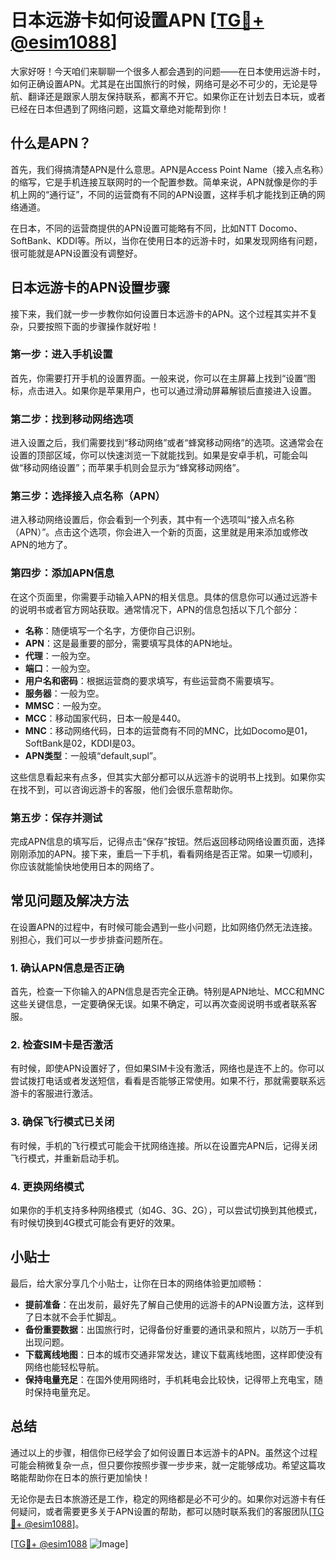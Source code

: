# 日本远游卡如何设置APN [[TG💪+ @esim1088](https://t.me/s/esim1088)]

大家好呀！今天咱们来聊聊一个很多人都会遇到的问题——在日本使用远游卡时，如何正确设置APN。尤其是在出国旅行的时候，网络可是必不可少的，无论是导航、翻译还是跟家人朋友保持联系，都离不开它。如果你正在计划去日本玩，或者已经在日本但遇到了网络问题，这篇文章绝对能帮到你！

## 什么是APN？

首先，我们得搞清楚APN是什么意思。APN是Access Point Name（接入点名称）的缩写，它是手机连接互联网时的一个配置参数。简单来说，APN就像是你的手机上网的“通行证”，不同的运营商有不同的APN设置，这样手机才能找到正确的网络通道。

在日本，不同的运营商提供的APN设置可能略有不同，比如NTT Docomo、SoftBank、KDDI等。所以，当你在使用日本的远游卡时，如果发现网络有问题，很可能就是APN设置没有调整好。

## 日本远游卡的APN设置步骤

接下来，我们就一步一步教你如何设置日本远游卡的APN。这个过程其实并不复杂，只要按照下面的步骤操作就好啦！

### 第一步：进入手机设置

首先，你需要打开手机的设置界面。一般来说，你可以在主屏幕上找到“设置”图标，点击进入。如果你是苹果用户，也可以通过滑动屏幕解锁后直接进入设置。

### 第二步：找到移动网络选项

进入设置之后，我们需要找到“移动网络”或者“蜂窝移动网络”的选项。这通常会在设置的顶部区域，你可以快速浏览一下就能找到。如果是安卓手机，可能会叫做“移动网络设置”；而苹果手机则会显示为“蜂窝移动网络”。

### 第三步：选择接入点名称（APN）

进入移动网络设置后，你会看到一个列表，其中有一个选项叫“接入点名称（APN）”。点击这个选项，你会进入一个新的页面，这里就是用来添加或修改APN的地方了。

### 第四步：添加APN信息

在这个页面里，你需要手动输入APN的相关信息。具体的信息你可以通过远游卡的说明书或者官方网站获取。通常情况下，APN的信息包括以下几个部分：

- **名称**：随便填写一个名字，方便你自己识别。
- **APN**：这是最重要的部分，需要填写具体的APN地址。
- **代理**：一般为空。
- **端口**：一般为空。
- **用户名和密码**：根据运营商的要求填写，有些运营商不需要填写。
- **服务器**：一般为空。
- **MMSC**：一般为空。
- **MCC**：移动国家代码，日本一般是440。
- **MNC**：移动网络代码，日本的运营商有不同的MNC，比如Docomo是01，SoftBank是02，KDDI是03。
- **APN类型**：一般填“default,supl”。

这些信息看起来有点多，但其实大部分都可以从远游卡的说明书上找到。如果你实在找不到，可以咨询远游卡的客服，他们会很乐意帮助你。

### 第五步：保存并测试

完成APN信息的填写后，记得点击“保存”按钮。然后返回移动网络设置页面，选择刚刚添加的APN。接下来，重启一下手机，看看网络是否正常。如果一切顺利，你应该就能愉快地使用日本的网络了。

## 常见问题及解决方法

在设置APN的过程中，有时候可能会遇到一些小问题，比如网络仍然无法连接。别担心，我们可以一步步排查问题所在。

### 1. 确认APN信息是否正确

首先，检查一下你输入的APN信息是否完全正确。特别是APN地址、MCC和MNC这些关键信息，一定要确保无误。如果不确定，可以再次查阅说明书或者联系客服。

### 2. 检查SIM卡是否激活

有时候，即使APN设置好了，但如果SIM卡没有激活，网络也是连不上的。你可以尝试拨打电话或者发送短信，看看是否能够正常使用。如果不行，那就需要联系远游卡的客服进行激活。

### 3. 确保飞行模式已关闭

有时候，手机的飞行模式可能会干扰网络连接。所以在设置完APN后，记得关闭飞行模式，并重新启动手机。

### 4. 更换网络模式

如果你的手机支持多种网络模式（如4G、3G、2G），可以尝试切换到其他模式，有时候切换到4G模式可能会有更好的效果。

## 小贴士

最后，给大家分享几个小贴士，让你在日本的网络体验更加顺畅：

- **提前准备**：在出发前，最好先了解自己使用的远游卡的APN设置方法，这样到了日本就不会手忙脚乱。
- **备份重要数据**：出国旅行时，记得备份好重要的通讯录和照片，以防万一手机出现问题。
- **下载离线地图**：日本的城市交通非常发达，建议下载离线地图，这样即使没有网络也能轻松导航。
- **保持电量充足**：在国外使用网络时，手机耗电会比较快，记得带上充电宝，随时保持电量充足。

## 总结

通过以上的步骤，相信你已经学会了如何设置日本远游卡的APN。虽然这个过程可能会稍微复杂一点，但只要你按照步骤一步步来，就一定能够成功。希望这篇攻略能帮助你在日本的旅行更加愉快！

无论你是去日本旅游还是工作，稳定的网络都是必不可少的。如果你对远游卡有任何疑问，或者需要更多关于APN设置的帮助，都可以随时联系我们的客服团队[[TG💪+ @esim1088](https://t.me/s/esim1088)]。

[[TG💪+ @esim1088](https://t.me/s/esim1088) ![Image](https://i.postimg.cc/4NQfJmqS/Snipaste-2025-05-13-00-14-12.png)]